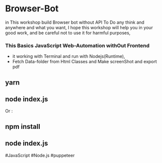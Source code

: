 # Browser-Bot

in This workshop build Browser bot without API To Do any think and anywhere and what you want,
I hope this workshop will help you in your good work, and be careful not to use it for harmful purposes,



###  This Basics JavaScript Web-Automation  withOut Frontend  ###


* it working with Terminal and run with Nodejs(Runtime),
* Fetch Data-folder from Html Classes and Make screenShot and export pdf



## yarn 
## node index.js

Or :
## npm install 
## node index.js



#JavaScript
#Node.js
#puppeteer
